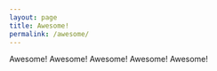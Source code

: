 ```yaml
---
layout: page
title: Awesome!
permalink: /awesome/
---
```


Awesome!
Awesome!
Awesome!
Awesome!
Awesome!
